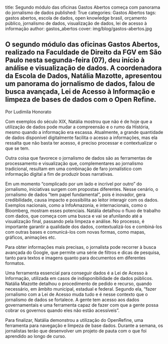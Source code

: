 title: Segundo módulo das oficinas Gastos Abertos começa com panorama do jornalismo de dados
published: True
categories: Gastos Abertos
tags: gastos abertos, escola de dados, open knowledge brasil, orçamento público, jornalismo de dados, visualização de dados, lei de acesso à informação
author: gastos_abertos
cover: img/blog/gastos-abertos.jpg

## O segundo módulo das oficinas Gastos Abertos, realizado na Faculdade de Direito da FGV em São Paulo nesta segunda-feira (07), deu início à análise e visualização de dados. A coordenadora da Escola de Dados, Natália Mazotte, apresentou um panorama do jornalismo de dados, falou de busca avançada, Lei de Acesso à Informação e limpeza de bases de dados com o Open Refine.

Por Ludimila Honorato

Com exemplos do século XIX, Natália mostrou que não é de hoje que a utilização de dados pode mudar a compreensão e o rumo da História, mesmo quando a informação era escassa. Atualmente, a grande quantidade de dados disponível digitalmente facilita o acesso a informações, mas ela ressalta que não basta ter acesso, é preciso processar e contextualizar o que se tem.

Outra coisa que favorece o jornalismo de dados são as ferramentas de processamento e visualização que, complementares ao jornalismo tradicional, resultam em uma combinação de faro jornalístico com informação digital a fim de produzir boas narrativas.

Em um momento “complicado por um lado e incrível por outro” do jornalismo, iniciativas surgem com propostas diferentes. Nesse cenário, o jornalismo de dados “tem papel fundamental”, pois é inovador, gera credibilidade, causa impacto e possibilita ao leitor interagir com os dados. Exemplos nacionais, como a InfoAmazonia, e internacionais, como o Bloomberg, mostram esses potenciais.
Natália detalhou o fluxo de trabalho com dados, que começa com uma busca e vai se afunilando até a visualização final, passando pela limpeza e análise. No processo, é importante garantir a qualidade dos dados, contextualizá-los e combiná-los com outras bases e comunicá-los com novas formas, como mapas, gráficos, animações etc.

Para obter informações mais precisas, o jornalista pode recorrer à busca avançada do Google, que permite uma série de filtros e dicas de pesquisa, tanto para textos e imagens quanto para documentos em diferentes formatos.

Uma ferramenta essencial para conseguir dados é a Lei de Acesso à Informação, utilizada em casos de indisponibilidade de dados públicos. Natália Mazotte detalhou o procedimento de pedido e recurso, quando necessário, em âmbito municipal, estadual e federal. Segundo ela, “fazer jornalismo com a Lei de Acesso muda tudo e é nesse contexto que o jornalismo de dados se fortalece. A gente tem acesso aos dados governamentais e uma ferramenta capaz de fazer com que a gente possa cobrar os governos quando eles não estão acessíveis”.

Para finalizar, Natália demonstrou a utilização do OpenRefine, uma ferramenta para navegação e limpeza de base dados. Durante a semana, os jornalistas terão que desenvolver um projeto de pauta com o que foi aprendido ao longo de curso.


